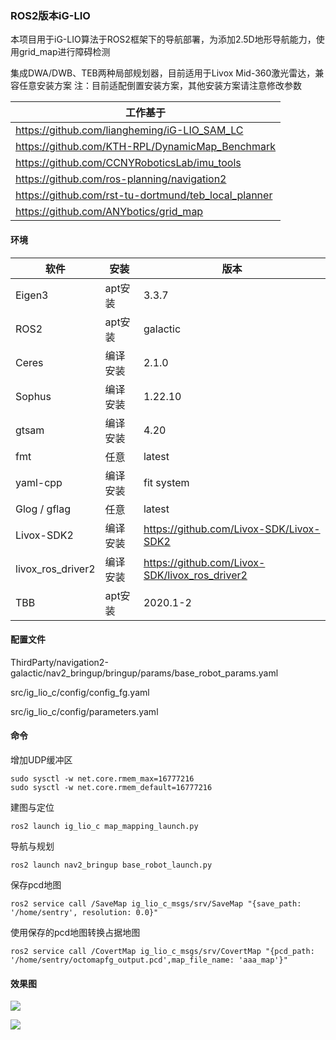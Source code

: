 ### ROS2版本iG-LIO

本项目用于iG-LIO算法于ROS2框架下的导航部署，为添加2.5D地形导航能力，使用grid_map进行障碍检测

集成DWA/DWB、TEB两种局部规划器，目前适用于Livox Mid-360激光雷达，兼容任意安装方案 注：目前适配倒置安装方案，其他安装方案请注意修改参数

| 工作基于                                             |
| ---------------------------------------------------- |
| https://github.com/liangheming/iG-LIO_SAM_LC         |
| https://github.com/KTH-RPL/DynamicMap_Benchmark      |
| https://github.com/CCNYRoboticsLab/imu_tools         |
| https://github.com/ros-planning/navigation2          |
| https://github.com/rst-tu-dortmund/teb_local_planner |
| https://github.com/ANYbotics/grid_map                |

#### 环境

| 软件              | 安装     | 版本                                           |
| ----------------- | -------- | ---------------------------------------------- |
| Eigen3            | apt安装  | 3.3.7                                          |
| ROS2              | apt安装  | galactic                                       |
| Ceres             | 编译安装 | 2.1.0                                          |
| Sophus            | 编译安装 | 1.22.10                                        |
| gtsam             | 编译安装 | 4.20                                           |
| fmt               | 任意     | latest                                         |
| yaml-cpp          | 编译安装 | fit system                                     |
| Glog / gflag      | 任意     | latest                                         |
| Livox-SDK2        | 编译安装 | https://github.com/Livox-SDK/Livox-SDK2        |
| livox_ros_driver2 | 编译安装 | https://github.com/Livox-SDK/livox_ros_driver2 |
| TBB               | apt安装  | 2020.1-2                                       |

#### 配置文件

ThirdParty/navigation2-galactic/nav2_bringup/bringup/params/base_robot_params.yaml

src/ig_lio_c/config/config_fg.yaml

src/ig_lio_c/config/parameters.yaml

#### 命令

增加UDP缓冲区

```
sudo sysctl -w net.core.rmem_max=16777216
sudo sysctl -w net.core.rmem_default=16777216
```

建图与定位

```
ros2 launch ig_lio_c map_mapping_launch.py
```

导航与规划

```
ros2 launch nav2_bringup base_robot_launch.py
```

保存pcd地图

```
ros2 service call /SaveMap ig_lio_c_msgs/srv/SaveMap "{save_path: '/home/sentry', resolution: 0.0}"
```

使用保存的pcd地图转换占据地图

```
ros2 service call /CovertMap ig_lio_c_msgs/srv/CovertMap "{pcd_path: '/home/sentry/octomapfg_output.pcd',map_file_name: 'aaa_map'}"
```

#### 效果图

![](doc/map_pcd.png)

![](doc/map.png)